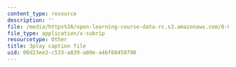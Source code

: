 ```yaml
---
content_type: resource
description: ''
file: /media/https%3A/open-learning-course-data-rc.s3.amazonaws.com/8-03sc-physics-iii-vibrations-and-waves-fall-2016/00d23ee2c533a839a80ea46f68459790_4ysFC9vd3GE.srt
file_type: application/x-subrip
resourcetype: Other
title: 3play caption file
uid: 00d23ee2-c533-a839-a80e-a46f68459790
---
```

